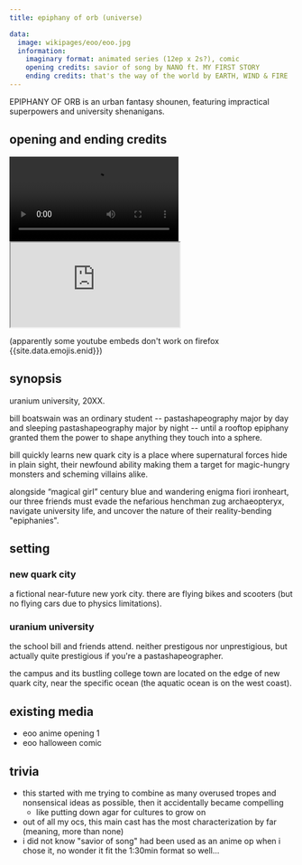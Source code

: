```yaml
---
title: epiphany of orb (universe)

data:
  image: wikipages/eoo/eoo.jpg
  information:
    imaginary format: animated series (12ep x 2s?), comic
    opening credits: savior of song by NANO ft. MY FIRST STORY
    ending credits: that's the way of the world by EARTH, WIND & FIRE
---
```


EPIPHANY OF ORB is an urban fantasy shounen, featuring impractical superpowers and university shenanigans.

## opening and ending credits

<video controls>
  <source src="https://va.media.tumblr.com/tumblr_r9pc62fPSM1wrmzr9_720.mp4" type="video/mp4">
  (audio player not supported)
</video>

<div class="iframecontainer">
  <iframe src="https://www.youtube.com/embed/QhW3P7_jvWY" title="that's the way of the world" allow="fullscreen"></iframe>
</div>

(apparently some youtube embeds don't work on firefox {{site.data.emojis.enid}})

## synopsis

uranium university, 20XX.

bill boatswain was an ordinary student -- pastashapeography major by day and sleeping pastashapeography major by night -- until a rooftop epiphany granted them the power to shape anything they touch into a sphere.

bill quickly learns new quark city is a place where supernatural forces hide in plain sight, their newfound ability making them a target for magic-hungry monsters and scheming villains alike.

alongside “magical girl” century blue and wandering enigma fiori ironheart, our three friends must evade the nefarious henchman zug archaeopteryx, navigate university life, and uncover the nature of their reality-bending "epiphanies".

## setting

### new quark city

a fictional near-future new york city. there are flying bikes and scooters (but no flying cars due to physics limitations).

### uranium university

the school bill and friends attend. neither prestigous nor unprestigious, but actually quite prestigious if you're a pastashapeographer.

the campus and its bustling college town are located on the edge of new quark city, near the specific ocean (the aquatic ocean is on the west coast).

## existing media

- eoo anime opening 1
- eoo halloween comic

## trivia

- this started with me trying to combine as many overused tropes and nonsensical ideas as possible, then it accidentally became compelling
  - like putting down agar for cultures to grow on
- out of all my ocs, this main cast has the most characterization by far (meaning, more than none)
- i did not know "savior of song" had been used as an anime op when i chose it, no wonder it fit the 1:30min format so well...
